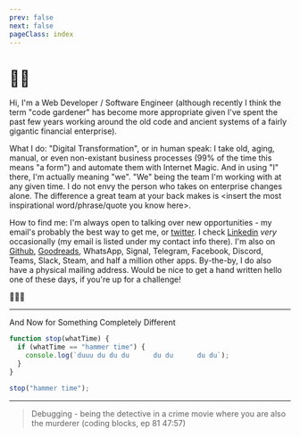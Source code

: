 ```yaml
---
prev: false
next: false
pageClass: index
---
```


# 🧑‍💻

Hi, I'm a Web Developer / Software Engineer (although recently I think the term "code gardener" has become more appropriate given I've spent the past few years working around the old code and ancient systems of a fairly gigantic financial enterprise).

What I do: "Digital Transformation", or in human speak: I take old, aging, manual, or even non-existant business processes (99% of the time this means "a form") and automate them with Internet Magic. And in using "I" there, I'm actually meaning "we". "We" being the team I'm working with at any given time. I do not envy the person who takes on enterprise changes alone. The difference a great team at your back makes is \<insert the most inspirational word/phrase/quote you know here\>.

How to find me: I'm always open to talking over new opportunities - my email's probably the best way to get me, or [twitter](https://twitter.com/ijmccallum). I check [Linkedin](https://www.linkedin.com/in/iainjmccallum) _very_ occasionally (my email is listed under my contact info there). I'm also on [Github](https://github.com/ijmccallum), [Goodreads](http://goodreads.com/iainiain), WhatsApp, Signal, Telegram, Facebook, Discord, Teams, Slack, Steam, and half a million other apps. By-the-by, I do also have a physical mailing address. Would be nice to get a hand written hello one of these days, if you're up for a challenge!

🏴󠁧󠁢󠁳󠁣󠁴󠁿🇺🇸

---

And Now for Something Completely Different

```js
function stop(whatTime) {
  if (whatTime == "hammer time") {
    console.log(`duuu du du du      du du      du du`);
  }
}

stop("hammer time");
```

---

> Debugging - being the detective in a crime movie where you are also the murderer (coding blocks, ep 81 47:57)
